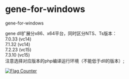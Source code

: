 # gene-for-windows
gene-for-windows  

gene dll扩展分x86、x64平台，同时区分NTS、Ts版本：  
7.0.33 (vc14)   
7.1.32 (vc14)   
7.2.23 (vc15)   
7.3.10 (vc15)   
注意选择对应版本的php编译运行环境（不能低于dll的版本）;  
  
<a href="https://info.flagcounter.com/AEYx"><img src="https://s11.flagcounter.com/count2/AEYx/bg_FFFFFF/txt_000000/border_CCCCCC/columns_2/maxflags_10/viewers_0/labels_1/pageviews_1/flags_0/percent_0/" alt="Flag Counter" border="0"></a>
